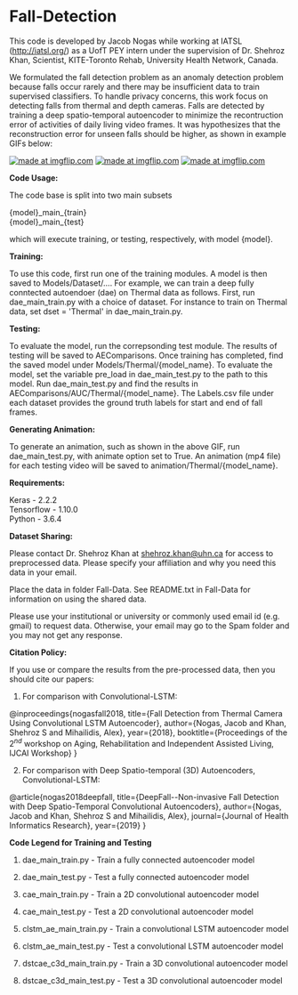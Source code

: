 # Fall-Detection

This code is developed by Jacob Nogas while working at IATSL (http://iatsl.org/) as a UofT PEY intern under the supervision of Dr. Shehroz Khan, Scientist, KITE-Toronto Rehab, University Health Network, Canada. 

We formulated the fall detection problem as an anomaly detection problem because falls occur rarely and there may be insufficient data to train supervised classifiers. To handle privacy concerns, this work focus on detecting falls from thermal and depth cameras.
Falls are detected by training a deep spatio-temporal autoencoder to minimize the recontruction error of activities of daily living video frames. It was hypothesizes that the reconstruction error for unseen falls should be higher, as shown in example GIFs below:

<a href="https://imgflip.com/gif/2gb012"><img src="https://i.imgflip.com/2gb012.gif" title="made at imgflip.com"/></a> <a href="https://imgflip.com/gif/2fxxpd"><img src="https://i.imgflip.com/2fxxpd.gif" title="made at imgflip.com"/></a> <a href="https://imgflip.com/gif/2fxzt3"><img src="https://i.imgflip.com/2fxzt3.gif" title="made at imgflip.com"/></a>

**Code Usage:**

The code base is split into two main subsets

{model}\_main\_{train}  
{model}\_main\_{test}

which will execute training, or testing, respectively, with model {model}. 

**Training:**

To use this code, first run one of the training modules. A model is then saved to Models/Dataset/....
For example, we can train a deep fully conntected autoendoer (dae) on Thermal data as follows. First, run dae_main_train.py with a choice of dataset. For instance to train on Thermal data, set dset = 'Thermal' in dae_main_train.py.

**Testing:**

To evaluate the model, run the correpsonding test module. The results of testing will be saved to AEComparisons. Once training has completed, find the saved model under Models/Thermal/{model_name}. To evaluate the model, set the variable pre_load in dae_main_test.py to the path to this model. Run dae_main_test.py and find the results in AEComparisons/AUC/Thermal/{model_name}. The Labels.csv file under each dataset provides the ground truth labels for start and end of fall frames.

**Generating Animation:**

To generate an animation, such as shown in the above GIF, run dae_main_test.py, with animate option set to True. An animation (mp4 file) for each testing video will be saved to animation/Thermal/{model_name}.


**Requirements:**

Keras - 2.2.2  
Tensorflow - 1.10.0  
Python - 3.6.4

**Dataset Sharing:**  

Please contact Dr. Shehroz Khan at shehroz.khan@uhn.ca for access to preprocessed data. Please specify your affiliation and why you need this data in your email.

Place the data in folder Fall-Data. See README.txt in Fall-Data for information on using the shared data.

Please use your institutional or university or commonly used email id (e.g. gmail) to request data. Otherwise, your email may go to the Spam folder and you may not get any response.

**Citation Policy:**

If you use or compare the results from the pre-processed data, then you should cite our papers:

1. For comparison with Convolutional-LSTM: 

@inproceedings{nogasfall2018,
  title={Fall Detection from Thermal Camera Using Convolutional LSTM Autoencoder},
  author={Nogas, Jacob and Khan, Shehroz S and Mihailidis, Alex},
  year={2018},
  booktitle={Proceedings of the $2^{nd}$ workshop on Aging, Rehabilitation and Independent Assisted Living, IJCAI Workshop}
}

2. For comparison with Deep Spatio-temporal (3D) Autoencoders, Convolutional-LSTM: 

@article{nogas2018deepfall,
  title={DeepFall--Non-invasive Fall Detection with Deep Spatio-Temporal Convolutional Autoencoders},
  author={Nogas, Jacob and Khan, Shehroz S and Mihailidis, Alex},
  journal={Journal of Health Informatics Research},
  year={2019}
}

**Code Legend for Training and Testing**

1. dae_main_train.py - Train a fully connected autoencoder model
2. dae_main_test.py - Test a fully connected autoencoder model

3. cae_main_train.py - Train a 2D convolutional autoencoder model
4. cae_main_test.py - Test a 2D convolutional autoencoder model


5. clstm_ae_main_train.py - Train a convolutional LSTM autoencoder model
6. clstm_ae_main_test.py - Test a convolutional LSTM autoencoder model

7. dstcae_c3d_main_train.py - Train a 3D convolutional autoencoder model
8. dstcae_c3d_main_test.py - Test a 3D convolutional autoencoder model

